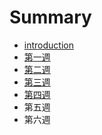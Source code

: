 # Summary

* [introduction](README.md)
* [第一週](di_yi_zhou.md)
* [第二週](di_er_zhou.md)
* [第三週](di_san_zhou.md)
* [第四週](di_si_zhou.md)
* 第五週
* 第六週

